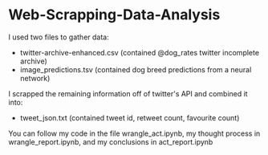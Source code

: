 # Web-Scrapping-Data-Analysis
I used two files to gather data:
- twitter-archive-enhanced.csv (contained @dog_rates twitter incomplete archive)
- image_predictions.tsv (contained dog breed predictions from a neural network)

I scrapped the remaining information off of twitter's API and combined it into:
- tweet_json.txt (contained tweet id, retweet count, favourite count)

You can follow my code in the file wrangle_act.ipynb, my thought process in wrangle_report.ipynb, and my conclusions in act_report.ipynb
